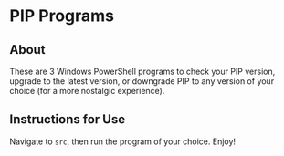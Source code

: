 # PIP Programs

## About

These are 3 Windows PowerShell programs to check your PIP version, upgrade to the latest version, or downgrade PIP to any version of your choice (for a more nostalgic experience).

## Instructions for Use

Navigate to `src`, then run the program of your choice. Enjoy!
